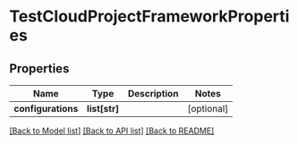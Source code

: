 # TestCloudProjectFrameworkProperties

## Properties
Name | Type | Description | Notes
------------ | ------------- | ------------- | -------------
**configurations** | **list[str]** |  | [optional] 

[[Back to Model list]](../README.md#documentation-for-models) [[Back to API list]](../README.md#documentation-for-api-endpoints) [[Back to README]](../README.md)

